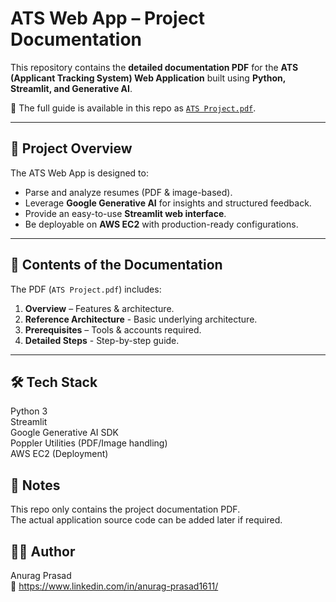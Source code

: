 # ATS Web App – Project Documentation

This repository contains the **detailed documentation PDF** for the **ATS (Applicant Tracking System) Web Application** built using **Python, Streamlit, and Generative AI**.  

📄 The full guide is available in this repo as [`ATS Project.pdf`](./ATS%20Project.pdf).  

---

## 📘 Project Overview
The ATS Web App is designed to:
- Parse and analyze resumes (PDF & image-based).
- Leverage **Google Generative AI** for insights and structured feedback.
- Provide an easy-to-use **Streamlit web interface**.
- Be deployable on **AWS EC2** with production-ready configurations.

---

## 📂 Contents of the Documentation
The PDF (`ATS Project.pdf`) includes:

1. **Overview** – Features & architecture.
2. **Reference Architecture** - Basic underlying architecture.  
3. **Prerequisites** – Tools & accounts required.  
4. **Detailed Steps** - Step-by-step guide.

---

## 🛠 Tech Stack
Python 3  
Streamlit  
Google Generative AI SDK  
Poppler Utilities (PDF/Image handling)  
AWS EC2 (Deployment)  

## 📌 Notes
This repo only contains the project documentation PDF.  
The actual application source code can be added later if required.  

## 👨‍💻 Author
Anurag Prasad  
🔗 https://www.linkedin.com/in/anurag-prasad1611/ 

